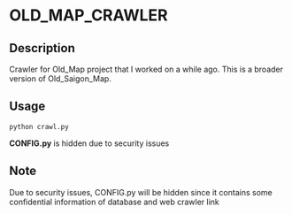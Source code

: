 # OLD_MAP_CRAWLER

## Description

Crawler for Old_Map project that I worked on a while ago. This is a broader version of Old_Saigon_Map.

## Usage

```
python crawl.py
```
**CONFIG.py** is hidden due to security issues

## Note

Due to security issues, CONFIG.py will be hidden since it contains some confidential information of database and web
crawler link